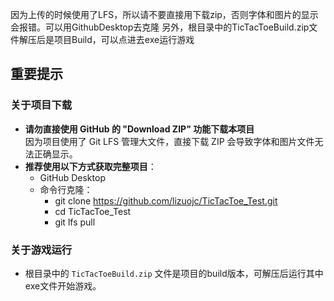 因为上传的时候使用了LFS，所以请不要直接用下载zip，否则字体和图片的显示会报错。可以用GithubDesktop去克隆
另外，根目录中的TicTacToeBuild.zip文件解压后是项目Build，可以点进去exe运行游戏


## 重要提示

### 关于项目下载
- **请勿直接使用 GitHub 的 "Download ZIP" 功能下载本项目**  
  因为项目使用了 Git LFS 管理大文件，直接下载 ZIP 会导致字体和图片文件无法正确显示。
- **推荐使用以下方式获取完整项目**：
  - GitHub Desktop
  - 命令行克隆：
    - git clone https://github.com/lizuojc/TicTacToe_Test.git
    - cd TicTacToe_Test
    - git lfs pull
### 关于游戏运行
- 根目录中的 `TicTacToeBuild.zip` 文件是项目的build版本，可解压后运行其中exe文件开始游戏。
